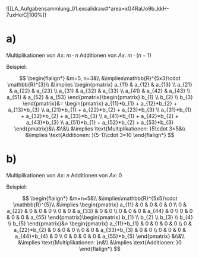 ![[LA_Aufgabensammlung_01.excalidraw#^area=xG4RaUo9b_kkH-7uxHeiC|100%]]

# a)

Multiplikationen von $Ax$: $m\cdot n$
Additionen von $Ax$: $m \cdot (n-1)$

Beispiel:

$$
\begin{flalign*}
&m=5, n=3&\\
&\implies\mathbb{R}^{5x3}\cdot \mathbb{R}^{3}\\
&\implies \begin{pmatrix}
a_{11} & a_{12} & a_{13} \\
a_{21} & a_{22} & a_{23} \\
a_{31} & a_{32} & a_{33} \\
a_{41} & a_{42} & a_{43} \\
a_{51} & a_{52} & a_{53}
\end{pmatrix}\begin{pmatrix}
b_{1} \\
b_{2} \\
b_{3}
\end{pmatrix}&= \begin{pmatrix}
a_{11}*b_{1} + a_{12}*b_{2} + a_{13}*b_{3} \\
a_{21}*b_{1} + a_{22}*b_{2} + a_{23}*b_{3} \\
a_{31}*b_{1} + a_{32}*b_{2} + a_{33}*b_{3} \\
a_{41}*b_{1} + a_{42}*b_{2} + a_{43}*b_{3} \\
a_{51}*b_{1} + a_{52}*b_{2} + a_{53}*b_{3}
\end{pmatrix}&\\
&\\&\\
&\implies \text{Multiplikationen: }5\cdot 3=5&\\
&\implies \text{Additionen: }(5-1)\cdot 3=10
\end{flalign*}
$$

# b)

Multiplikationen von $Ax$: $n$
Additionen von $Ax$: $0$

Beispiel:

$$
\begin{flalign*}
&m=n=5&\\
&\implies\mathbb{R}^{5x5}\cdot \mathbb{R}^{5}\\
&\implies \begin{pmatrix}
a_{11} & 0 & 0 & 0 & 0 \\
0 & a_{22} & 0 & 0 & 0 \\
0 & 0 & a_{33} & 0 & 0 \\
0 & 0 & 0 & a_{44} & 0 \\
0 & 0 & 0 & 0 & a_{55}
\end{pmatrix}\begin{pmatrix}
b_{1} \\
b_{2} \\
b_{3} \\
b_{4} \\
b_{5}
\end{pmatrix}&=
\begin{pmatrix}
a_{11}*b_{1} & 0 & 0 & 0 & 0 \\
0 & a_{22}*b_{2} & 0 & 0 & 0 \\
0 & 0 & a_{33}*b_{3} & 0 & 0 \\
0 & 0 & 0 & a_{44}*b_{4} & 0 \\
0 & 0 & 0 & 0 & a_{55}*b_{5}
\end{pmatrix}
&\\&\\
&\implies \text{Multiplikationen: }n&\\
&\implies \text{Additionen: }0
\end{flalign*}
$$
